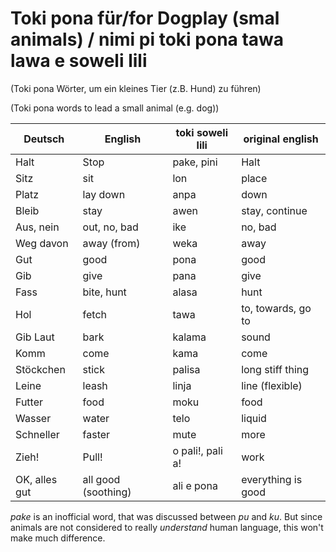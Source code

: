 # Toki pona für/for Dogplay (smal animals) / nimi pi toki pona tawa lawa e soweli lili

(Toki pona Wörter, um ein kleines Tier (z.B. Hund) zu führen)

(Toki pona words to lead a small animal (e.g. dog))

| Deutsch       | English             | toki soweli lili | original english   |
| ------------- | ------------------- | ---------------- | ------------------ |
| Halt          | Stop                | pake, pini       | Halt               |
| Sitz          | sit                 | lon              | place              |
| Platz         | lay down            | anpa             | down               |
| Bleib         | stay                | awen             | stay, continue     |
| Aus, nein     | out, no, bad        | ike              | no, bad            |
| Weg davon     | away (from)         | weka             | away               |
| Gut           | good                | pona             | good               |
| Gib           | give                | pana             | give               |
| Fass          | bite, hunt          | alasa            | hunt               |
| Hol           | fetch               | tawa             | to, towards, go to |
| Gib Laut      | bark                | kalama           | sound              |
| Komm          | come                | kama             | come               |
| Stöckchen     | stick               | palisa           | long stiff thing   |
| Leine         | leash               | linja            | line (flexible)    |
| Futter        | food                | moku             | food               |
| Wasser        | water               | telo             | liquid             |
| Schneller     | faster              | mute             | more               |
| Zieh!         | Pull!               | o pali!, pali a! | work               |
| OK, alles gut | all good (soothing) | ali e pona       | everything is good |

*pake* is an inofficial word, that was discussed between *pu* and *ku*. But since animals are not considered to really *understand* human language, this won't make much difference.


